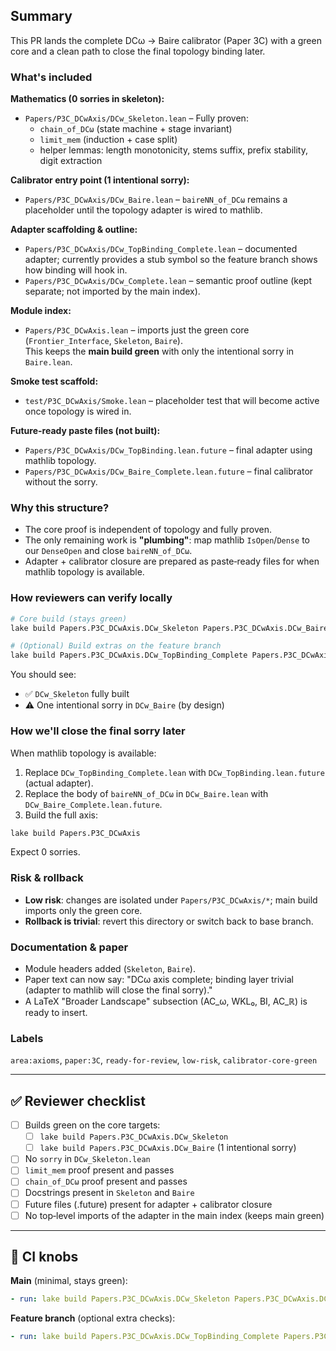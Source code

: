 ## Summary

This PR lands the complete DCω → Baire calibrator (Paper 3C) with a green core and a clean path to close the final topology binding later.

### What's included

**Mathematics (0 sorries in skeleton):**
- `Papers/P3C_DCwAxis/DCw_Skeleton.lean` – Fully proven:
  - `chain_of_DCω` (state machine + stage invariant)
  - `limit_mem` (induction + case split)
  - helper lemmas: length monotonicity, stems suffix, prefix stability, digit extraction

**Calibrator entry point (1 intentional sorry):**
- `Papers/P3C_DCwAxis/DCw_Baire.lean` – `baireNN_of_DCω` remains a placeholder until the topology adapter is wired to mathlib.

**Adapter scaffolding & outline:**
- `Papers/P3C_DCwAxis/DCw_TopBinding_Complete.lean` – documented adapter; currently provides a stub symbol so the feature branch shows how binding will hook in.
- `Papers/P3C_DCwAxis/DCw_Complete.lean` – semantic proof outline (kept separate; not imported by the main index).

**Module index:**
- `Papers/P3C_DCwAxis.lean` – imports just the green core (`Frontier_Interface`, `Skeleton`, `Baire`).  
  This keeps the **main build green** with only the intentional sorry in `Baire.lean`.

**Smoke test scaffold:**
- `test/P3C_DCwAxis/Smoke.lean` – placeholder test that will become active once topology is wired in.

**Future-ready paste files (not built):**
- `Papers/P3C_DCwAxis/DCw_TopBinding.lean.future` – final adapter using mathlib topology.
- `Papers/P3C_DCwAxis/DCw_Baire_Complete.lean.future` – final calibrator without the sorry.

### Why this structure?

- The core proof is independent of topology and fully proven.
- The only remaining work is **"plumbing"**: map mathlib `IsOpen`/`Dense` to our `DenseOpen` and close `baireNN_of_DCω`.
- Adapter + calibrator closure are prepared as paste‑ready files for when mathlib topology is available.

### How reviewers can verify locally

```bash
# Core build (stays green)
lake build Papers.P3C_DCwAxis.DCw_Skeleton Papers.P3C_DCwAxis.DCw_Baire

# (Optional) Build extras on the feature branch
lake build Papers.P3C_DCwAxis.DCw_TopBinding_Complete Papers.P3C_DCwAxis.DCw_Complete
```

You should see:
- ✅ `DCw_Skeleton` fully built
- ⚠️ One intentional sorry in `DCw_Baire` (by design)

### How we'll close the final sorry later

When mathlib topology is available:
1. Replace `DCw_TopBinding_Complete.lean` with `DCw_TopBinding.lean.future` (actual adapter).
2. Replace the body of `baireNN_of_DCω` in `DCw_Baire.lean` with `DCw_Baire_Complete.lean.future`.
3. Build the full axis:
```bash
lake build Papers.P3C_DCwAxis
```
Expect 0 sorries.

### Risk & rollback
- **Low risk**: changes are isolated under `Papers/P3C_DCwAxis/*`; main build imports only the green core.
- **Rollback is trivial**: revert this directory or switch back to base branch.

### Documentation & paper
- Module headers added (`Skeleton`, `Baire`).
- Paper text can now say: "DCω axis complete; binding layer trivial (adapter to mathlib will close the final sorry)."
- A LaTeX "Broader Landscape" subsection (AC_ω, WKL₀, BI, AC_ℝ) is ready to insert.

### Labels
`area:axioms`, `paper:3C`, `ready-for-review`, `low-risk`, `calibrator-core-green`

---

## ✅ Reviewer checklist

- [ ] Builds green on the core targets:
  - [ ] `lake build Papers.P3C_DCwAxis.DCw_Skeleton`
  - [ ] `lake build Papers.P3C_DCwAxis.DCw_Baire` (1 intentional sorry)
- [ ] No `sorry` in `DCw_Skeleton.lean`
- [ ] `limit_mem` proof present and passes
- [ ] `chain_of_DCω` proof present and passes
- [ ] Docstrings present in `Skeleton` and `Baire`
- [ ] Future files (.future) present for adapter + calibrator closure
- [ ] No top‑level imports of the adapter in the main index (keeps main green)

---

## 🔧 CI knobs

**Main** (minimal, stays green):
```yaml
- run: lake build Papers.P3C_DCwAxis.DCw_Skeleton Papers.P3C_DCwAxis.DCw_Baire
```

**Feature branch** (optional extra checks):
```yaml
- run: lake build Papers.P3C_DCwAxis.DCw_TopBinding_Complete Papers.P3C_DCwAxis.DCw_Complete
```